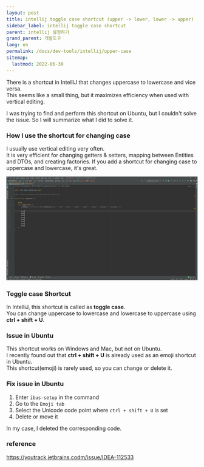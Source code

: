 ```yaml
---
layout: post
title: intellij toggle case shortcut (upper -> lower, lower -> upper)
sidebar_label: intellij toggle case shortcut
parent: intellij 설정하기
grand_parent: 개발도구
lang: en
permalink: /docs/dev-tools/intellij/upper-case
sitemap:
  lastmod: 2022-06-30
---
```


There is a shortcut in IntelliJ that changes uppercase to lowercase and vice versa.  
This seems like a small thing, but it maximizes efficiency when used with vertical editing.  

I was trying to find and perform this shortcut on Ubuntu, but I couldn't solve the issue. So I will summarize what I did to solve it.

### How I use the shortcut for changing case

I usually use vertical editing very often.  
It is very efficient for changing getters & setters, mapping between Entities and DTOs, and creating factories. If you add a shortcut for changing case to uppercase and lowercase, it's great.

![usage](/images/post/dev-tools/intellij/toggle-case/usage.gif)

### Toggle case Shortcut

In IntelliJ, this shortcut is called as **toggle case**.  
You can change uppercase to lowercase and lowercase to uppercase using **ctrl + shift + U**.


### Issue in Ubuntu

This shortcut works on Windows and Mac, but not on Ubuntu.  
I recently found out that **ctrl + shift + U** is already used as an emoji shortcut in Ubuntu.  
This shortcut(emoji) is rarely used, so you can change or delete it.

### Fix issue in Ubuntu

1. Enter `ibus-setup` in the command
2. Go to the `Emoji tab`
3. Select the Unicode code point where `ctrl + shift + U` is set
4. Delete or move it

In my case, I deleted the corresponding code.


### reference

https://youtrack.jetbrains.codm/issue/IDEA-112533